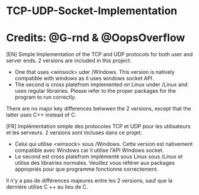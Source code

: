 # TCP-UDP-Socket-Implementation


Credits: @G-rnd & @OopsOverflow
=============================================

[EN]
Simple Implementation of the TCP and UDP protocols for both user and server ends.
2 versions are included in this project:
- One that uses \<winsock> uder /Windows. This version is natively compatible with windows
  as it uses windows socket API. 
- The second is cross platefrom implemented on Linux under /Linux and uses regular librairies.
  Please refer to the proper packages for the program to run correctly.
  
There are no major key differences betwwen the 2 versions, except that the latter uses C++ instead of C.


  
[FR]
Implémentation simple des protocoles TCP et UDP pour les utilisateurs et les serveurs.
2 versions sont incluses dans ce projet:
- Celui qui utilise \<winsock> sous /Windows. Cette version est nativement compatible avec Windows
  car il utilise l'API Windows socket.
- Le second est cross platefrom implémenté sous Linux sous /Linux et utilise des librairies normales.
  Veuillez vous référer aux packages appropriés pour que programme fonctionne correctement.
  
Il n'y a pas de différences majeures entre les 2 versions, sauf que la dernière utilise C ++ au lieu de C.
